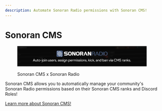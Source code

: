 ```yaml
---
description: Automate Sonoran Radio permissions with Sonoran CMS!
---
```


# Sonoran CMS

<figure><img src="../../.gitbook/assets/image.png" alt=""><figcaption><p>Sonoran CMS x Sonoran Radio</p></figcaption></figure>

Sonoran CMS allows you to automatically manage your community's Sonoran Radio permissions based on their Sonoran CMS ranks and Discord Roles!

[Learn more about Sonoran CMS!](https://info.sonorancms.com/integration-capabilities/sonoran-radio-sync)
